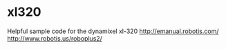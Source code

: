 # xl320
Helpful sample code for the dynamixel xl-320
http://emanual.robotis.com/
http://www.robotis.us/roboplus2/
